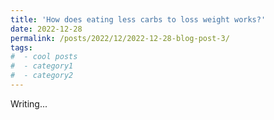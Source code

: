 ```yaml
---
title: 'How does eating less carbs to loss weight works?'
date: 2022-12-28
permalink: /posts/2022/12/2022-12-28-blog-post-3/
tags:
#  - cool posts
#  - category1
#  - category2
---
```


Writing...


